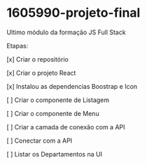 # 1605990-projeto-final
Ultimo módulo da formação JS Full Stack

Etapas:

[x] Criar o repositório

[x] Criar o projeto React

[x] Instalou as dependencias Boostrap e Icon

[ ] Criar o componente de Listagem

[ ] Criar o componente de Menu

[ ] Criar a camada de conexão com a API

[ ] Conectar com a API

[ ] Listar os Departamentos na UI
